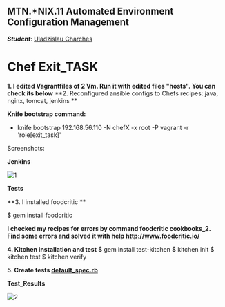 MTN.*NIX.11 Automated Environment Configuration Management
---

***Student***: [Uladzislau Charches](https://upsa.epam.com/workload/employeeView.do?employeeId=4060741400038705754#emplTab=general)

# Chef Exit_TASK

**1. I edited Vagrantfiles of 2 Vm. Run it with edited files "hosts". You can check its below**
**2. Reconfigured ansible configs to Chefs recipes: java, nginx, tomcat, jenkins **

**Knife bootstrap command:**

- knife bootstrap 192.168.56.110 -N chefX -x root -P vagrant -r 'role[exit_task]'



Screenshots:

**Jenkins**

![1](https://github.com/VladCharches/Chef-courses/blob/exit_task/screens/1.png)

**Tests**

**3. I installed foodcritic **

$ gem install foodcritic

**I checked my recipes for errors by command foodcritic cookbooks_2. Find some errors and solved it with help http://www.foodcritic.io/**

**4. Kitchen installation and test**
$ gem install test-kitchen
$ kitchen init
$ kitchen test
$ kitchen verify

**5. Create tests [default_spec.rb]()**

**Test_Results**

![2](https://github.com/VladCharches/Chef-courses/blob/exit_task/screens/2.png)
